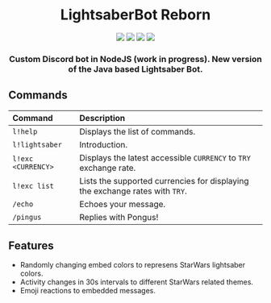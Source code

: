 <div align="center">
<h1>LightsaberBot Reborn</h1>

<img src="https://img.shields.io/github/v/tag/can-aslan/LightsaberBot-Reborn?color=l&label=version">
<img src="https://img.shields.io/github/issues/can-aslan/LightsaberBot-Reborn?label=known%20issues">
<img src="https://img.shields.io/github/commit-activity/w/can-aslan/LightsaberBot-Reborn">
<img src="https://img.shields.io/github/license/can-aslan/LightsaberBot-Reborn">
  
### Custom Discord bot in NodeJS (work in progress). New version of the Java based Lightsaber Bot.
</div>

## Commands
| Command | Description |
| :--- | :--- |
| `l!help` | Displays the list of commands. |
| `l!lightsaber` | Introduction. |
| `l!exc <CURRENCY>` | Displays the latest accessible `CURRENCY` to `TRY` exchange rate. |
| `l!exc list` | Lists the supported currencies for displaying the exchange rates with `TRY`. |
| `/echo` | Echoes your message. |
| `/pingus` | Replies with Pongus! |

## Features
+ Randomly changing embed colors to represens StarWars lightsaber colors.
+ Activity changes in 30s intervals to different StarWars related themes.
+ Emoji reactions to embedded messages.


